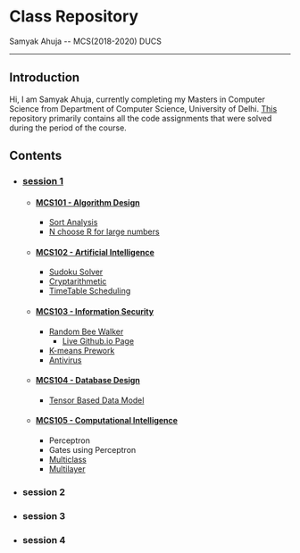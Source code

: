 # Class Repository

Samyak Ahuja -- MCS(2018-2020) DUCS

---

## Introduction

Hi, I am Samyak Ahuja, currently completing my Masters in Computer Science from Department of Computer Science, University of Delhi. 
[This](https://github.com/samyakducs/class) repository primarily contains all the code assignments that were solved during the period of the course.

## Contents

+ ### [session 1][session1]
    - #### [MCS101 - Algorithm Design][MCS101]
        + [Sort Analysis][SortTime]
        + [N choose R for large numbers][bigNCR]
    - #### [MCS102 - Artificial Intelligence][MCS102]
        + [Sudoku Solver][sudoku]
        + [Cryptarithmetic][cryptar]
        + [TimeTable Scheduling][timetable]
    - #### [MCS103 - Information Security][MCS103]
        + [Random Bee Walker][BeeWalker]
            - [Live Github.io Page][BeeWalkerIO]
        + [K-means Prework][kmeansPre]
        + [Antivirus][antivirus]
    - #### [MCS104 - Database Design][MCS104]
        + [Tensor Based Data Model][tensor-db]
    - #### [MCS105 - Computational Intelligence][MCS105]
        + Perceptron
        + Gates using Perceptron
        + [Multiclass][multiclass]
        + [Multilayer][multilayer]
+ ### session 2
+ ### session 3
+ ### session 4

[session1]:  https://github.com/samyakducs/class/tree/master/s1
[MCS101]: https://github.com/samyakducs/class/tree/master/s1/mcs101/assignments
[MCS102]: https://github.com/samyakducs/class/tree/master/s1/mcs102/
[MCS103]: https://github.com/samyakducs/class/tree/master/s1/mcs103/assignments
[MCS104]: https://github.com/samyakducs/class/tree/master/s1/mcs104/
[MCS105]: https://github.com/samyakducs/class/tree/master/s1/mcs105/
[BeeWalker]: https://github.com/samyakducs/class/tree/master/s1/mcs103/assignments/random_bee_walk
[BeeWalkerIO]: https://samyakducs.github.io/class/s1/mcs103/assignments/random_bee_walk/
[kmeansPre]: https://github.com/samyakducs/class/tree/master/s1/mcs103/assignments/k-means-prework
[antivirus]: https://github.com/samyakducs/class/tree/master/s1/mcs103/assignments/antivirus
[SortTime]: https://github.com/samyakducs/class/tree/master/s1/mcs101/assignments/sortTimes
[bigNCR]: https://github.com/samyakducs/class/tree/master/s1/mcs101/assignments/big_nCr
[tensor-db]: https://github.com/samyakducs/class/tree/master/s1/mcs104/tensor_polystore
[sudoku]: https://github.com/samyakducs/class/tree/master/s1/mcs102/sudoku
[cryptar]: https://github.com/samyakducs/class/tree/master/s1/mcs102/cryptarithmetic
[timetable]: https://github.com/samyakducs/class/tree/master/s1/mcs102/timetable
[multiclass]: https://github.com/samyakducs/class/tree/master/s1/mcs105/multiclass_classification
[multilayer]: https://github.com/samyakducs/class/tree/master/s1/mcs105/multilayer_nn
